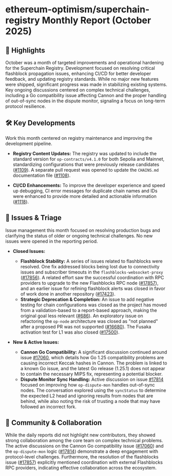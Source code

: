 # ethereum-optimism/superchain-registry Monthly Report (October 2025)

## 🚀 Highlights
October was a month of targeted improvements and operational hardening for the Superchain Registry. Development focused on resolving critical flashblock propagation issues, enhancing CI/CD for better developer feedback, and updating registry standards. While no major new features were shipped, significant progress was made in stabilizing existing systems. Key ongoing discussions centered on complex technical challenges, including a Go compatibility issue affecting Cannon and the proper handling of out-of-sync nodes in the dispute monitor, signaling a focus on long-term protocol resilience.

## 🛠️ Key Developments
Work this month centered on registry maintenance and improving the development pipeline.

- **Registry Content Updates:** The registry was updated to include the standard version for `op-contracts/v4.1.0` for both Sepolia and Mainnet, standardizing configurations that were previously release candidates ([#1109](https://github.com/ethereum-optimism/superchain-registry/pull/1109)). A separate pull request was opened to update the `CHAINS.md` documentation file ([#1108](https://github.com/ethereum-optimism/superchain-registry/pull/1108)).

- **CI/CD Enhancements:** To improve the developer experience and speed up debugging, CI error messages for duplicate chain names and IDs were enhanced to provide more detailed and actionable information ([#1118](https://github.com/ethereum-optimism/superchain-registry/pull/1118)).

## 🐛 Issues & Triage
Issue management this month focused on resolving production bugs and clarifying the status of older or ongoing technical challenges. No new issues were opened in the reporting period.

- **Closed Issues:**
    - **Flashblock Stability:** A series of issues related to flashblocks were resolved. One fix addressed blocks being lost due to connectivity issues and subscriber timeouts in the `flashblocks-websocket-proxy` ([#17856](https://github.com/ethereum-optimism/superchain-registry/issues/17856)). A related effort saw the successful coordination with RPC providers to upgrade to the new Flashblocks RPC node ([#17857](https://github.com/ethereum-optimism/superchain-registry/issues/17857)), and an earlier issue for refining flashblock alerts was closed in favor of work done in another repository ([#17423](https://github.com/ethereum-optimism/superchain-registry/issues/17423)).
    - **Strategic Deprecation & Completion:** An issue to add negative testing for chain configurations was closed as the project has moved from a validation-based to a report-based approach, making the original goal less relevant ([#686](https://github.com/ethereum-optimism/superchain-registry/issues/686)). An exploratory issue on refactoring the `op-node` architecture was closed as "not planned" after a proposed PR was not supported ([#16680](https://github.com/ethereum-optimism/superchain-registry/issues/16680)). The Fusaka activation test for L1 was also closed ([#17500](https://github.com/ethereum-optimism/superchain-registry/issues/17500)).

- **New & Active Issues:**
    - **Cannon Go Compatibility:** A significant discussion continued around issue [#17060](https://github.com/ethereum-optimism/superchain-registry/issues/17060), which details how Go 1.25 compatibility problems are causing incorrect Keccak hashes in Cannon. The problem is linked to a known Go issue, and the latest Go release (1.25.1) does not appear to contain the necessary MIPS fix, representing a potential blocker.
    - **Dispute Monitor Sync Handling:** Active discussion on issue [#17814](https://github.com/ethereum-optimism/superchain-registry/issues/17814) focused on improving how `op-dispute-mon` handles out-of-sync nodes. The conversation explored using the `syncStatus` to determine the expected L2 head and ignoring results from nodes that are behind, while also noting the risk of trusting a node that may have followed an incorrect fork.

## 💬 Community & Collaboration
While the daily reports did not highlight new contributors, they showed strong collaboration among the core team on complex technical problems. The active discussions on the Cannon Go compatibility issue ([#17060](https://github.com/ethereum-optimism/superchain-registry/issues/17060)) and the `op-dispute-mon` logic ([#17814](https://github.com/ethereum-optimism/superchain-registry/issues/17814)) demonstrate a deep engagement with protocol-level challenges. Furthermore, the resolution of the flashblocks issue ([#17857](https://github.com/ethereum-optimism/superchain-registry/issues/17857)) explicitly mentioned coordination with external Flashblocks RPC providers, indicating effective collaboration across the ecosystem.